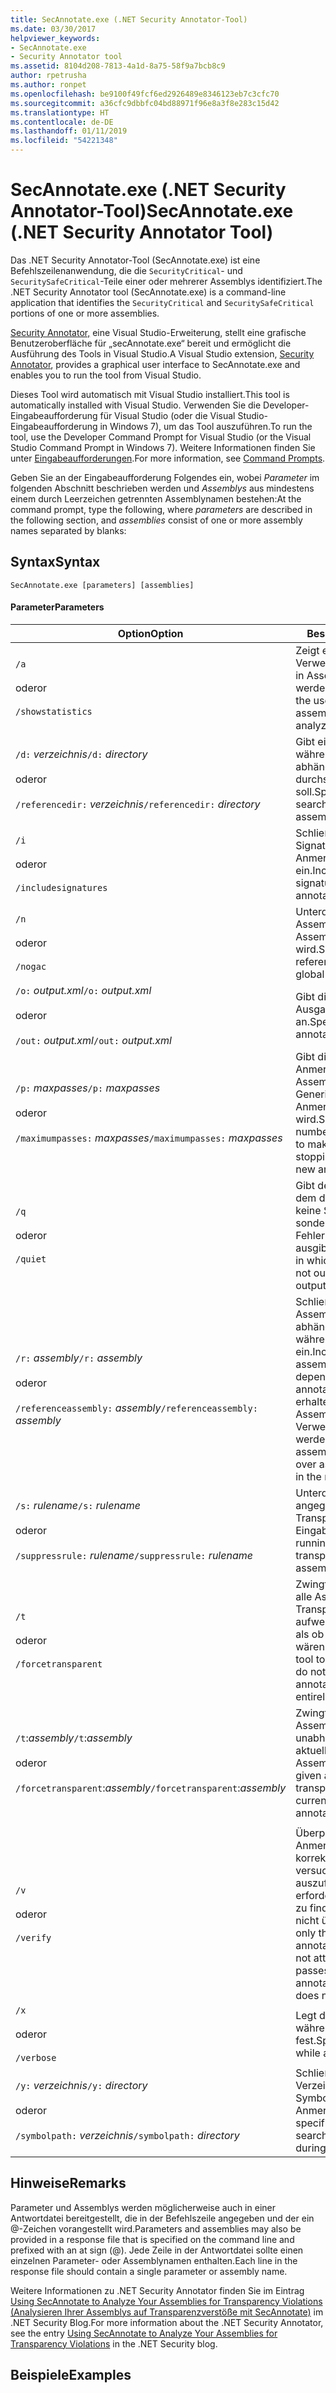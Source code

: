 ```yaml
---
title: SecAnnotate.exe (.NET Security Annotator-Tool)
ms.date: 03/30/2017
helpviewer_keywords:
- SecAnnotate.exe
- Security Annotator tool
ms.assetid: 8104d208-7813-4a1d-8a75-58f9a7bcb8c9
author: rpetrusha
ms.author: ronpet
ms.openlocfilehash: be9100f49fcf6ed2926489e8346123eb7c3cfc70
ms.sourcegitcommit: a36cfc9dbbfc04bd88971f96e8a3f8e283c15d42
ms.translationtype: HT
ms.contentlocale: de-DE
ms.lasthandoff: 01/11/2019
ms.locfileid: "54221348"
---
```

# <a name="secannotateexe-net-security-annotator-tool"></a><span data-ttu-id="f93c3-102">SecAnnotate.exe (.NET Security Annotator-Tool)</span><span class="sxs-lookup"><span data-stu-id="f93c3-102">SecAnnotate.exe (.NET Security Annotator Tool)</span></span>
<span data-ttu-id="f93c3-103">Das .NET Security Annotator-Tool (SecAnnotate.exe) ist eine Befehlszeilenanwendung, die die `SecurityCritical`- und `SecuritySafeCritical`-Teile einer oder mehrerer Assemblys identifiziert.</span><span class="sxs-lookup"><span data-stu-id="f93c3-103">The .NET Security Annotator tool (SecAnnotate.exe) is a command-line application that identifies the `SecurityCritical` and `SecuritySafeCritical` portions of one or more assemblies.</span></span>  
  
 <span data-ttu-id="f93c3-104">[Security Annotator,](https://go.microsoft.com/fwlink/?LinkId=198007) eine Visual Studio-Erweiterung, stellt eine grafische Benutzeroberfläche für „secAnnotate.exe“ bereit und ermöglicht die Ausführung des Tools in Visual Studio.</span><span class="sxs-lookup"><span data-stu-id="f93c3-104">A Visual Studio extension, [Security Annotator](https://go.microsoft.com/fwlink/?LinkId=198007), provides a graphical user interface to SecAnnotate.exe and enables you to run the tool from Visual Studio.</span></span>  
  
 <span data-ttu-id="f93c3-105">Dieses Tool wird automatisch mit Visual Studio installiert.</span><span class="sxs-lookup"><span data-stu-id="f93c3-105">This tool is automatically installed with Visual Studio.</span></span> <span data-ttu-id="f93c3-106">Verwenden Sie die Developer-Eingabeaufforderung für Visual Studio (oder die Visual Studio-Eingabeaufforderung in Windows 7), um das Tool auszuführen.</span><span class="sxs-lookup"><span data-stu-id="f93c3-106">To run the tool, use the Developer Command Prompt for Visual Studio (or the Visual Studio Command Prompt in Windows 7).</span></span> <span data-ttu-id="f93c3-107">Weitere Informationen finden Sie unter [Eingabeaufforderungen](../../../docs/framework/tools/developer-command-prompt-for-vs.md).</span><span class="sxs-lookup"><span data-stu-id="f93c3-107">For more information, see [Command Prompts](../../../docs/framework/tools/developer-command-prompt-for-vs.md).</span></span>  
  
 <span data-ttu-id="f93c3-108">Geben Sie an der Eingabeaufforderung Folgendes ein, wobei *Parameter* im folgenden Abschnitt beschrieben werden und *Assemblys* aus mindestens einem durch Leerzeichen getrennten Assemblynamen bestehen:</span><span class="sxs-lookup"><span data-stu-id="f93c3-108">At the command prompt, type the following, where *parameters* are described in the following section, and *assemblies* consist of one or more assembly names separated by blanks:</span></span>  
  
## <a name="syntax"></a><span data-ttu-id="f93c3-109">Syntax</span><span class="sxs-lookup"><span data-stu-id="f93c3-109">Syntax</span></span>  
  
```  
SecAnnotate.exe [parameters] [assemblies]  
```  
  
#### <a name="parameters"></a><span data-ttu-id="f93c3-110">Parameter</span><span class="sxs-lookup"><span data-stu-id="f93c3-110">Parameters</span></span>  
  
|<span data-ttu-id="f93c3-111">Option</span><span class="sxs-lookup"><span data-stu-id="f93c3-111">Option</span></span>|<span data-ttu-id="f93c3-112">Beschreibung</span><span class="sxs-lookup"><span data-stu-id="f93c3-112">Description</span></span>|  
|------------|-----------------|  
|`/a`<br /><br /> <span data-ttu-id="f93c3-113">oder</span><span class="sxs-lookup"><span data-stu-id="f93c3-113">or</span></span><br /><br /> `/showstatistics`|<span data-ttu-id="f93c3-114">Zeigt eine Statistik zur Verwendung der Transparenz in Assemblys an, die analysiert werden.</span><span class="sxs-lookup"><span data-stu-id="f93c3-114">Shows statistics about the use of transparency in assemblies that are being analyzed.</span></span>|  
|<span data-ttu-id="f93c3-115">`/d:` *verzeichnis*</span><span class="sxs-lookup"><span data-stu-id="f93c3-115">`/d:` *directory*</span></span><br /><br /> <span data-ttu-id="f93c3-116">oder</span><span class="sxs-lookup"><span data-stu-id="f93c3-116">or</span></span><br /><br /> <span data-ttu-id="f93c3-117">`/referencedir:` *verzeichnis*</span><span class="sxs-lookup"><span data-stu-id="f93c3-117">`/referencedir:` *directory*</span></span>|<span data-ttu-id="f93c3-118">Gibt ein Verzeichnis an, das während der Anmerkung nach abhängigen Assemblys durchsucht werden soll.</span><span class="sxs-lookup"><span data-stu-id="f93c3-118">Specifies a directory to search for dependent assemblies during annotation.</span></span>|  
|`/i`<br /><br /> <span data-ttu-id="f93c3-119">oder</span><span class="sxs-lookup"><span data-stu-id="f93c3-119">or</span></span><br /><br /> `/includesignatures`|<span data-ttu-id="f93c3-120">Schließt erweiterte Signaturinformationen in die Anmerkungsberichtsdatei ein.</span><span class="sxs-lookup"><span data-stu-id="f93c3-120">Includes extended signature information in the annotation report file.</span></span>|  
|`/n`<br /><br /> <span data-ttu-id="f93c3-121">oder</span><span class="sxs-lookup"><span data-stu-id="f93c3-121">or</span></span><br /><br /> `/nogac`|<span data-ttu-id="f93c3-122">Unterdrückt die Suche nach Assemblys, auf die im globalen Assemblycache verwiesen wird.</span><span class="sxs-lookup"><span data-stu-id="f93c3-122">Suppresses searching for referenced assemblies in the global assembly cache.</span></span>|  
|<span data-ttu-id="f93c3-123">`/o:` *output.xml*</span><span class="sxs-lookup"><span data-stu-id="f93c3-123">`/o:` *output.xml*</span></span><br /><br /> <span data-ttu-id="f93c3-124">oder</span><span class="sxs-lookup"><span data-stu-id="f93c3-124">or</span></span><br /><br /> <span data-ttu-id="f93c3-125">`/out:` *output.xml*</span><span class="sxs-lookup"><span data-stu-id="f93c3-125">`/out:` *output.xml*</span></span>|<span data-ttu-id="f93c3-126">Gibt die Ausgabeanmerkungsdatei an.</span><span class="sxs-lookup"><span data-stu-id="f93c3-126">Specifies the output annotation file.</span></span>|  
|<span data-ttu-id="f93c3-127">`/p:` *maxpasses*</span><span class="sxs-lookup"><span data-stu-id="f93c3-127">`/p:` *maxpasses*</span></span><br /><br /> <span data-ttu-id="f93c3-128">oder</span><span class="sxs-lookup"><span data-stu-id="f93c3-128">or</span></span><br /><br /> <span data-ttu-id="f93c3-129">`/maximumpasses:` *maxpasses*</span><span class="sxs-lookup"><span data-stu-id="f93c3-129">`/maximumpasses:` *maxpasses*</span></span>|<span data-ttu-id="f93c3-130">Gibt die maximale Anzahl von Anmerkungsphasen für Assemblys an, bevor die Generierung von neuen Anmerkungen beendet wird.</span><span class="sxs-lookup"><span data-stu-id="f93c3-130">Specifies the maximum number of annotation passes to make on assemblies before stopping the generation of new annotations.</span></span>|  
|`/q`<br /><br /> <span data-ttu-id="f93c3-131">oder</span><span class="sxs-lookup"><span data-stu-id="f93c3-131">or</span></span><br /><br /> `/quiet`|<span data-ttu-id="f93c3-132">Gibt den stillen Modus an, in dem die Anmerkungsfunktion keine Statusmeldungen, sondern nur Fehlerinformationen ausgibt.</span><span class="sxs-lookup"><span data-stu-id="f93c3-132">Specifies quiet mode, in which the annotator does not output status messages; it outputs only error information.</span></span>|  
|<span data-ttu-id="f93c3-133">`/r:` *assembly*</span><span class="sxs-lookup"><span data-stu-id="f93c3-133">`/r:` *assembly*</span></span><br /><br /> <span data-ttu-id="f93c3-134">oder</span><span class="sxs-lookup"><span data-stu-id="f93c3-134">or</span></span><br /><br /> <span data-ttu-id="f93c3-135">`/referenceassembly:` *assembly*</span><span class="sxs-lookup"><span data-stu-id="f93c3-135">`/referenceassembly:` *assembly*</span></span>|<span data-ttu-id="f93c3-136">Schließt die angegebene Assembly beim Auflösen von abhängigen Assemblys während der Anmerkung ein.</span><span class="sxs-lookup"><span data-stu-id="f93c3-136">Includes the specified assembly when resolving dependent assemblies during annotation.</span></span> <span data-ttu-id="f93c3-137">Verweisassemblys erhalten gegenüber Assemblys, die im Verweispfad gefunden werden, Priorität.</span><span class="sxs-lookup"><span data-stu-id="f93c3-137">Reference assemblies are given priority over assemblies that are found in the reference path.</span></span>|  
|<span data-ttu-id="f93c3-138">`/s:` *rulename*</span><span class="sxs-lookup"><span data-stu-id="f93c3-138">`/s:` *rulename*</span></span><br /><br /> <span data-ttu-id="f93c3-139">oder</span><span class="sxs-lookup"><span data-stu-id="f93c3-139">or</span></span><br /><br /> <span data-ttu-id="f93c3-140">`/suppressrule:` *rulename*</span><span class="sxs-lookup"><span data-stu-id="f93c3-140">`/suppressrule:` *rulename*</span></span>|<span data-ttu-id="f93c3-141">Unterdrückt das Ausführen der angegebenen Transparenzregel für die Eingabeassemblys.</span><span class="sxs-lookup"><span data-stu-id="f93c3-141">Suppresses running the specified transparency rule on the input assemblies.</span></span>|  
|`/t`<br /><br /> <span data-ttu-id="f93c3-142">oder</span><span class="sxs-lookup"><span data-stu-id="f93c3-142">or</span></span><br /><br /> `/forcetransparent`|<span data-ttu-id="f93c3-143">Zwingt das Annotator-Tool, alle Assemblys, die keine Transparenzanmerkungen aufweisen, so zu behandeln, als ob sie völlig transparent wären.</span><span class="sxs-lookup"><span data-stu-id="f93c3-143">Forces the Annotator tool to treat all assemblies that do not have any transparency annotations as if they were entirely transparent.</span></span>|  
|<span data-ttu-id="f93c3-144">`/t`:*assembly*</span><span class="sxs-lookup"><span data-stu-id="f93c3-144">`/t`:*assembly*</span></span><br /><br /> <span data-ttu-id="f93c3-145">oder</span><span class="sxs-lookup"><span data-stu-id="f93c3-145">or</span></span><br /><br /> <span data-ttu-id="f93c3-146">`/forcetransparent`:*assembly*</span><span class="sxs-lookup"><span data-stu-id="f93c3-146">`/forcetransparent`:*assembly*</span></span>|<span data-ttu-id="f93c3-147">Zwingt die gegebene Assembly, transparent zu sein, unabhängig von ihren aktuellen Anmerkungen auf Assemblyebene.</span><span class="sxs-lookup"><span data-stu-id="f93c3-147">Force the given assembly to be transparent, regardless of its current assembly-level annotations.</span></span>|  
|||  
|`/v`<br /><br /> <span data-ttu-id="f93c3-148">oder</span><span class="sxs-lookup"><span data-stu-id="f93c3-148">or</span></span><br /><br /> `/verify`|<span data-ttu-id="f93c3-149">Überprüft nur, ob die Anmerkungen einer Assembly korrekt sind. Es wird nicht versucht, mehrere Durchläufe auszuführen, um alle erforderlichen Anmerkungen zu finden, wenn die Assembly nicht überprüft wird.</span><span class="sxs-lookup"><span data-stu-id="f93c3-149">Verifies only that an assembly's annotations are correct; does not attempt to make multiple passes to find all required annotations if the assembly does not verify.</span></span>|  
|`/x`<br /><br /> <span data-ttu-id="f93c3-150">oder</span><span class="sxs-lookup"><span data-stu-id="f93c3-150">or</span></span><br /><br /> `/verbose`|<span data-ttu-id="f93c3-151">Legt die ausführliche Ausgabe während des Kommentierens fest.</span><span class="sxs-lookup"><span data-stu-id="f93c3-151">Specifies verbose output while annotating.</span></span>|  
|<span data-ttu-id="f93c3-152">`/y:` *verzeichnis*</span><span class="sxs-lookup"><span data-stu-id="f93c3-152">`/y:` *directory*</span></span><br /><br /> <span data-ttu-id="f93c3-153">oder</span><span class="sxs-lookup"><span data-stu-id="f93c3-153">or</span></span><br /><br /> <span data-ttu-id="f93c3-154">`/symbolpath:` *verzeichnis*</span><span class="sxs-lookup"><span data-stu-id="f93c3-154">`/symbolpath:` *directory*</span></span>|<span data-ttu-id="f93c3-155">Schließt das angegebene Verzeichnis beim Suchen nach Symboldateien während der Anmerkung ein.</span><span class="sxs-lookup"><span data-stu-id="f93c3-155">Includes the specified directory when searching for symbol files during annotation.</span></span>|  
  
## <a name="remarks"></a><span data-ttu-id="f93c3-156">Hinweise</span><span class="sxs-lookup"><span data-stu-id="f93c3-156">Remarks</span></span>  
 <span data-ttu-id="f93c3-157">Parameter und Assemblys werden möglicherweise auch in einer Antwortdatei bereitgestellt, die in der Befehlszeile angegeben und der ein @-Zeichen vorangestellt wird.</span><span class="sxs-lookup"><span data-stu-id="f93c3-157">Parameters and assemblies may also be provided in a response file that is specified on the command line and prefixed with an at sign (@).</span></span> <span data-ttu-id="f93c3-158">Jede Zeile in der Antwortdatei sollte einen einzelnen Parameter- oder Assemblynamen enthalten.</span><span class="sxs-lookup"><span data-stu-id="f93c3-158">Each line in the response file should contain a single parameter or assembly name.</span></span>  
  
 <span data-ttu-id="f93c3-159">Weitere Informationen zu .NET Security Annotator finden Sie im Eintrag [Using SecAnnotate to Analyze Your Assemblies for Transparency Violations (Analysieren Ihrer Assemblys auf Transparenzverstöße mit SecAnnotate)](https://go.microsoft.com/fwlink/?LinkId=187648) im .NET Security Blog.</span><span class="sxs-lookup"><span data-stu-id="f93c3-159">For more information about the .NET Security Annotator, see the entry [Using SecAnnotate to Analyze Your Assemblies for Transparency Violations](https://go.microsoft.com/fwlink/?LinkId=187648) in the .NET Security blog.</span></span>  
  
## <a name="examples"></a><span data-ttu-id="f93c3-160">Beispiele</span><span class="sxs-lookup"><span data-stu-id="f93c3-160">Examples</span></span>
